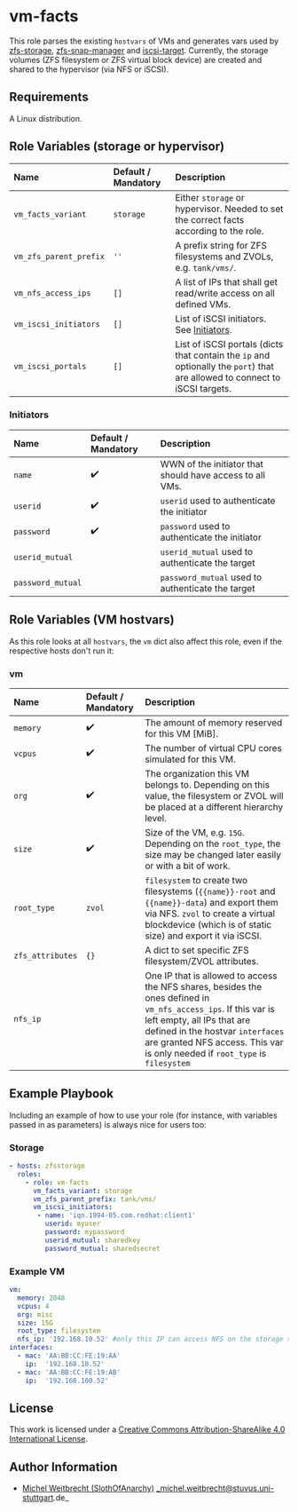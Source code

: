 # vm-facts

This role parses the existing `hostvars` of VMs and generates vars used by [zfs-storage](https://github.com/stuvusIT/zfs-storage/), [zfs-snap-manager](https://github.com/stuvusIT/zfs-snap-manager/) and [iscsi-target](https://github.com/stuvusIT/iscsi-target/). 
Currently, the storage volumes (ZFS filesystem or ZFS virtual block device) are created and shared to the hypervisor (via NFS or iSCSI).

## Requirements

A Linux distribution.

## Role Variables (storage or hypervisor)

| Name                   | Default / Mandatory | Description                                                                            |
|:-----------------------|:--------------------|:---------------------------------------------------------------------------------------|
| `vm_facts_variant`     | `storage`           | Either `storage` or hypervisor. Needed to set the correct facts according to the role. |
| `vm_zfs_parent_prefix` | `''`                | A prefix string for ZFS filesystems and ZVOLs, e.g. `tank/vms/`.                       |
| `vm_nfs_access_ips`    | `[]`                | A list of IPs that shall get read/write access on all defined VMs.                     |
| `vm_iscsi_initiators`  | `[]`                | List of iSCSI initiators. See [Initiators](#initiators).                               |
| `vm_iscsi_portals`     | `[]`                | List of iSCSI portals (dicts that contain the `ip` and optionally the `port`) that are allowed to connect to iSCSI targets. |

### Initiators

| Name              | Default / Mandatory | Description                                              |
|:------------------|:--------------------|:---------------------------------------------------------|
| `name`            | :heavy_check_mark:  | WWN of the initiator that should have access to all VMs. |
| `userid`          | :heavy_check_mark:  | `userid` used to authenticate the initiator              |
| `password`        | :heavy_check_mark:  | `password` used to authenticate the initiator            |
| `userid_mutual`   |                     | `userid_mutual` used to authenticate the target          |
| `password_mutual` |                     | `password_mutual` used to authenticate the target        |


## Role Variables (VM hostvars)

As this role looks at all `hostvars`, the `vm` dict also affect this role, even if the respective hosts don't run it:

### vm
| Name             | Default / Mandatory | Description                                                                                                                                                                                                                                                      |
|:-----------------|:--------------------|:-----------------------------------------------------------------------------------------------------------------------------------------------------------------------------------------------------------------------------------------------------------------|
| `memory`         | :heavy_check_mark:  | The amount of memory reserved for this VM [MiB].                                                                                                                                                                                                                 |
| `vcpus`          | :heavy_check_mark:  | The number of virtual CPU cores simulated for this VM.                                                                                                                                                                                                           |
| `org`            | :heavy_check_mark:  | The organization this VM belongs to. Depending on this value, the filesystem or ZVOL will be placed at a different hierarchy level.                                                                                                                              |
| `size`           | :heavy_check_mark:  | Size of the VM, e.g. `15G`. Depending on the `root_type`, the size may be changed later easily or with a bit of work.                                                                                                                                            |
| `root_type`      | `zvol`              | `filesystem` to create two filesystems (`{{name}}-root` and `{{name}}-data`) and export them via NFS. `zvol` to create a virtual blockdevice (which is of static size) and export it via iSCSI.                                                                  |
| `zfs_attributes` | `{}`                | A dict to set specific ZFS filesystem/ZVOL attributes.                                                                                                                                                                                                           |
| `nfs_ip`         |                     | One IP that is allowed to access the NFS shares, besides the ones defined in `vm_nfs_access_ips`. If this var is left empty, all IPs that are defined in the hostvar `interfaces` are granted NFS access. This var is only needed if `root_type` is `filesystem` |


## Example Playbook

Including an example of how to use your role (for instance, with variables passed in as parameters) is always nice for users too:

### Storage
```yml
- hosts: zfsstorage
  roles:
    - role: vm-facts
      vm_facts_variant: storage
      vm_zfs_parent_prefix: tank/vms/
      vm_iscsi_initiators:
       - name: 'iqn.1994-05.com.redhat:client1'
         userid: myuser
         password: mypassword
         userid_mutual: sharedkey
         password_mutual: sharedsecret
```

### Example VM

```yml
vm:
  memory: 2048
  vcpus: 4
  org: misc
  size: 15G
  root_type: filesystem
  nfs_ip: '192.168.10.52' #only this IP can access NFS on the storage server
interfaces:
  - mac: 'AA:BB:CC:FE:19:AA'
    ip:  '192.168.10.52'
  - mac: 'AA:BB:CC:FE:19:AB'
    ip:  '192.168.100.52'
```


## License

This work is licensed under a [Creative Commons Attribution-ShareAlike 4.0 International License](http://creativecommons.org/licenses/by-sa/4.0/).


## Author Information

 * [Michel Weitbrecht (SlothOfAnarchy)](https://github.com/SlothOfAnarchy) _michel.weitbrecht@stuvus.uni-stuttgart.de_

